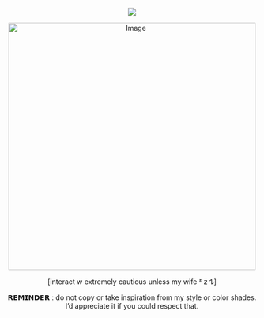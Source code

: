  <div align="center">
  
![](https://komarev.com/ghpvc/?username=D0NQUlX0TE&color=c13280&base=1000&label=dead+body)

 <img width="500" height="500" alt="Image" src="https://github.com/user-attachments/assets/ffd37b61-25f2-409b-80e6-be35c3535053" />
 
 [interact w extremely cautious unless my wife ᶻ 𝗓 𐰁]

 𝗥𝗘𝗠𝗜𝗡𝗗𝗘𝗥 : do not copy or take inspiration from my style or color shades. I’d appreciate it if you could respect that.
